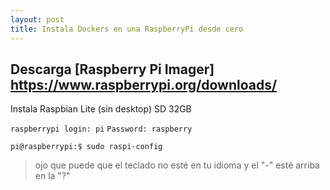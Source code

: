 ```yaml
---
layout: post
title: Instala Dockers en una RaspberryPi desde cero
---
```

## Descarga [Raspberry Pi Imager] https://www.raspberrypi.org/downloads/
Instala Raspbian Lite (sin desktop)
SD 32GB

`raspberrypi login: pi`
`Password: raspberry`

`pi@raspberrypi:$ sudo raspi-config`
>ojo que puede que el teclado no esté en tu idioma y el "-" esté arriba en la "?"



